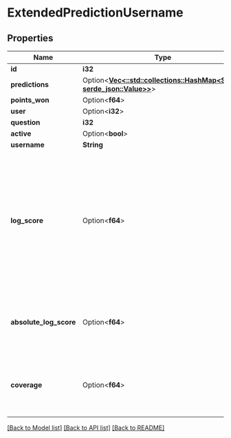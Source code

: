 # ExtendedPredictionUsername

## Properties

Name | Type | Description | Notes
------------ | ------------- | ------------- | -------------
**id** | **i32** |  | [readonly]
**predictions** | Option<[**Vec<::std::collections::HashMap<String, serde_json::Value>>**](map.md)> |  | [optional]
**points_won** | Option<**f64**> |  | [optional]
**user** | Option<**i32**> |  | 
**question** | **i32** |  | 
**active** | Option<**bool**> |  | [optional]
**username** | **String** |  | 
**log_score** | Option<**f64**> | Used in tournament scoring. Defined as log2(player prediction / community prediction), averaged over the lifetime of the question. Zero for null / void predictions. | [optional]
**absolute_log_score** | Option<**f64**> | Defined as per our scoring FAQ. Zero for null / void predictions. | [optional]
**coverage** | Option<**f64**> | Percentage of question open time that this prediction has been active. | [optional]

[[Back to Model list]](../README.md#documentation-for-models) [[Back to API list]](../README.md#documentation-for-api-endpoints) [[Back to README]](../README.md)


